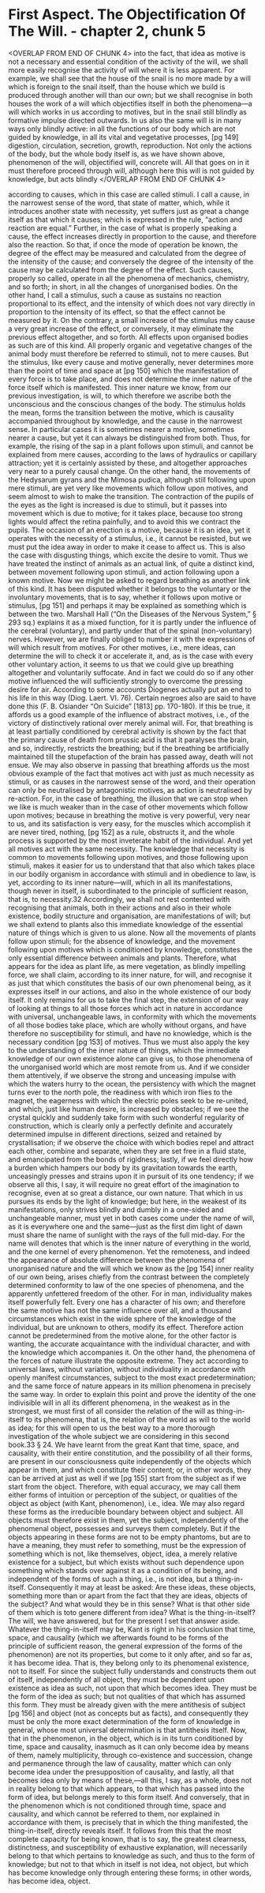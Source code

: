 # First Aspect. The Objectification Of The Will. - chapter 2, chunk 5

<OVERLAP FROM END OF CHUNK 4>
into the fact, that idea as motive is not a necessary and essential condition of the activity of the will, we shall more easily recognise the activity of will where it is less apparent. For example, we shall see that the house of the snail is no more made by a will which is foreign to the snail itself, than the house which we build is produced through another will than our own; but we shall recognise in both houses the work of a will which objectifies itself in both the phenomena—a will which works in us according to motives, but in the snail still blindly as formative impulse directed outwards. In us also the same will is in many ways only blindly active: in all the functions of our body which are not guided by knowledge, in all its vital and vegetative processes, [pg 149] digestion, circulation, secretion, growth, reproduction. Not only the actions of the body, but the whole body itself is, as we have shown above, phenomenon of the will, objectified will, concrete will. All that goes on in it must therefore proceed through will, although here this will is not guided by knowledge, but acts blindly
</OVERLAP FROM END OF CHUNK 4>

according to causes, which in this case are called stimuli. I call a cause, in the narrowest sense of the word, that state of matter, which, while it introduces another state with necessity, yet suffers just as great a change itself as that which it causes; which is expressed in the rule, “action and reaction are equal.” Further, in the case of what is properly speaking a cause, the effect increases directly in proportion to the cause, and therefore also the reaction. So that, if once the mode of operation be known, the degree of the effect may be measured and calculated from the degree of the intensity of the cause; and conversely the degree of the intensity of the cause may be calculated from the degree of the effect. Such causes, properly so called, operate in all the phenomena of mechanics, chemistry, and so forth; in short, in all the changes of unorganised bodies. On the other hand, I call a stimulus, such a cause as sustains no reaction proportional to its effect, and the intensity of which does not vary directly in proportion to the intensity of its effect, so that the effect cannot be measured by it. On the contrary, a small increase of the stimulus may cause a very great increase of the effect, or conversely, it may eliminate the previous effect altogether, and so forth. All effects upon organised bodies as such are of this kind. All properly organic and vegetative changes of the animal body must therefore be referred to stimuli, not to mere causes. But the stimulus, like every cause and motive generally, never determines more than the point of time and space at [pg 150] which the manifestation of every force is to take place, and does not determine the inner nature of the force itself which is manifested. This inner nature we know, from our previous investigation, is will, to which therefore we ascribe both the unconscious and the conscious changes of the body. The stimulus holds the mean, forms the transition between the motive, which is causality accompanied throughout by knowledge, and the cause in the narrowest sense. In particular cases it is sometimes nearer a motive, sometimes nearer a cause, but yet it can always be distinguished from both. Thus, for example, the rising of the sap in a plant follows upon stimuli, and cannot be explained from mere causes, according to the laws of hydraulics or capillary attraction; yet it is certainly assisted by these, and altogether approaches very near to a purely causal change. On the other hand, the movements of the Hedysarum gyrans and the Mimosa pudica, although still following upon mere stimuli, are yet very like movements which follow upon motives, and seem almost to wish to make the transition. The contraction of the pupils of the eyes as the light is increased is due to stimuli, but it passes into movement which is due to motive; for it takes place, because too strong lights would affect the retina painfully, and to avoid this we contract the pupils. The occasion of an erection is a motive, because it is an idea, yet it operates with the necessity of a stimulus, i.e., it cannot be resisted, but we must put the idea away in order to make it cease to affect us. This is also the case with disgusting things, which excite the desire to vomit. Thus we have treated the instinct of animals as an actual link, of quite a distinct kind, between movement following upon stimuli, and action following upon a known motive. Now we might be asked to regard breathing as another link of this kind. It has been disputed whether it belongs to the voluntary or the involuntary movements, that is to say, whether it follows upon motive or stimulus, [pg 151] and perhaps it may be explained as something which is between the two. Marshall Hall (“On the Diseases of the Nervous System,” § 293 sq.) explains it as a mixed function, for it is partly under the influence of the cerebral (voluntary), and partly under that of the spinal (non-voluntary) nerves. However, we are finally obliged to number it with the expressions of will which result from motives. For other motives, i.e., mere ideas, can determine the will to check it or accelerate it, and, as is the case with every other voluntary action, it seems to us that we could give up breathing altogether and voluntarily suffocate. And in fact we could do so if any other motive influenced the will sufficiently strongly to overcome the pressing desire for air. According to some accounts Diogenes actually put an end to his life in this way (Diog. Laert. VI. 76). Certain negroes also are said to have done this (F. B. Osiander “On Suicide” [1813] pp. 170-180). If this be true, it affords us a good example of the influence of abstract motives, i.e., of the victory of distinctively rational over merely animal will. For, that breathing is at least partially conditioned by cerebral activity is shown by the fact that the primary cause of death from prussic acid is that it paralyses the brain, and so, indirectly, restricts the breathing; but if the breathing be artificially maintained till the stupefaction of the brain has passed away, death will not ensue. We may also observe in passing that breathing affords us the most obvious example of the fact that motives act with just as much necessity as stimuli, or as causes in the narrowest sense of the word, and their operation can only be neutralised by antagonistic motives, as action is neutralised by re-action. For, in the case of breathing, the illusion that we can stop when we like is much weaker than in the case of other movements which follow upon motives; because in breathing the motive is very powerful, very near to us, and its satisfaction is very easy, for the muscles which accomplish it are never tired, nothing, [pg 152] as a rule, obstructs it, and the whole process is supported by the most inveterate habit of the individual. And yet all motives act with the same necessity. The knowledge that necessity is common to movements following upon motives, and those following upon stimuli, makes it easier for us to understand that that also which takes place in our bodily organism in accordance with stimuli and in obedience to law, is yet, according to its inner nature—will, which in all its manifestations, though never in itself, is subordinated to the principle of sufficient reason, that is, to necessity.32 Accordingly, we shall not rest contented with recognising that animals, both in their actions and also in their whole existence, bodily structure and organisation, are manifestations of will; but we shall extend to plants also this immediate knowledge of the essential nature of things which is given to us alone. Now all the movements of plants follow upon stimuli; for the absence of knowledge, and the movement following upon motives which is conditioned by knowledge, constitutes the only essential difference between animals and plants. Therefore, what appears for the idea as plant life, as mere vegetation, as blindly impelling force, we shall claim, according to its inner nature, for will, and recognise it as just that which constitutes the basis of our own phenomenal being, as it expresses itself in our actions, and also in the whole existence of our body itself. It only remains for us to take the final step, the extension of our way of looking at things to all those forces which act in nature in accordance with universal, unchangeable laws, in conformity with which the movements of all those bodies take place, which are wholly without organs, and have therefore no susceptibility for stimuli, and have no knowledge, which is the necessary condition [pg 153] of motives. Thus we must also apply the key to the understanding of the inner nature of things, which the immediate knowledge of our own existence alone can give us, to those phenomena of the unorganised world which are most remote from us. And if we consider them attentively, if we observe the strong and unceasing impulse with which the waters hurry to the ocean, the persistency with which the magnet turns ever to the north pole, the readiness with which iron flies to the magnet, the eagerness with which the electric poles seek to be re-united, and which, just like human desire, is increased by obstacles; if we see the crystal quickly and suddenly take form with such wonderful regularity of construction, which is clearly only a perfectly definite and accurately determined impulse in different directions, seized and retained by crystallisation; if we observe the choice with which bodies repel and attract each other, combine and separate, when they are set free in a fluid state, and emancipated from the bonds of rigidness; lastly, if we feel directly how a burden which hampers our body by its gravitation towards the earth, unceasingly presses and strains upon it in pursuit of its one tendency; if we observe all this, I say, it will require no great effort of the imagination to recognise, even at so great a distance, our own nature. That which in us pursues its ends by the light of knowledge; but here, in the weakest of its manifestations, only strives blindly and dumbly in a one-sided and unchangeable manner, must yet in both cases come under the name of will, as it is everywhere one and the same—just as the first dim light of dawn must share the name of sunlight with the rays of the full mid-day. For the name will denotes that which is the inner nature of everything in the world, and the one kernel of every phenomenon. Yet the remoteness, and indeed the appearance of absolute difference between the phenomena of unorganised nature and the will which we know as the [pg 154] inner reality of our own being, arises chiefly from the contrast between the completely determined conformity to law of the one species of phenomena, and the apparently unfettered freedom of the other. For in man, individuality makes itself powerfully felt. Every one has a character of his own; and therefore the same motive has not the same influence over all, and a thousand circumstances which exist in the wide sphere of the knowledge of the individual, but are unknown to others, modify its effect. Therefore action cannot be predetermined from the motive alone, for the other factor is wanting, the accurate acquaintance with the individual character, and with the knowledge which accompanies it. On the other hand, the phenomena of the forces of nature illustrate the opposite extreme. They act according to universal laws, without variation, without individuality in accordance with openly manifest circumstances, subject to the most exact predetermination; and the same force of nature appears in its million phenomena in precisely the same way. In order to explain this point and prove the identity of the one indivisible will in all its different phenomena, in the weakest as in the strongest, we must first of all consider the relation of the will as thing-in-itself to its phenomena, that is, the relation of the world as will to the world as idea; for this will open to us the best way to a more thorough investigation of the whole subject we are considering in this second book.33 § 24. We have learnt from the great Kant that time, space, and causality, with their entire constitution, and the possibility of all their forms, are present in our consciousness quite independently of the objects which appear in them, and which constitute their content; or, in other words, they can be arrived at just as well if we [pg 155] start from the subject as if we start from the object. Therefore, with equal accuracy, we may call them either forms of intuition or perception of the subject, or qualities of the object as object (with Kant, phenomenon), i.e., idea. We may also regard these forms as the irreducible boundary between object and subject. All objects must therefore exist in them, yet the subject, independently of the phenomenal object, possesses and surveys them completely. But if the objects appearing in these forms are not to be empty phantoms, but are to have a meaning, they must refer to something, must be the expression of something which is not, like themselves, object, idea, a merely relative existence for a subject, but which exists without such dependence upon something which stands over against it as a condition of its being, and independent of the forms of such a thing, i.e., is not idea, but a thing-in-itself. Consequently it may at least be asked: Are these ideas, these objects, something more than or apart from the fact that they are ideas, objects of the subject? And what would they be in this sense? What is that other side of them which is toto genere different from idea? What is the thing-in-itself? The will, we have answered, but for the present I set that answer aside. Whatever the thing-in-itself may be, Kant is right in his conclusion that time, space, and causality (which we afterwards found to be forms of the principle of sufficient reason, the general expression of the forms of the phenomenon) are not its properties, but come to it only after, and so far as, it has become idea. That is, they belong only to its phenomenal existence, not to itself. For since the subject fully understands and constructs them out of itself, independently of all object, they must be dependent upon existence as idea as such, not upon that which becomes idea. They must be the form of the idea as such; but not qualities of that which has assumed this form. They must be already given with the mere antithesis of subject [pg 156] and object (not as concepts but as facts), and consequently they must be only the more exact determination of the form of knowledge in general, whose most universal determination is that antithesis itself. Now, that in the phenomenon, in the object, which is in its turn conditioned by time, space and causality, inasmuch as it can only become idea by means of them, namely multiplicity, through co-existence and succession, change and permanence through the law of causality, matter which can only become idea under the presupposition of causality, and lastly, all that becomes idea only by means of these,—all this, I say, as a whole, does not in reality belong to that which appears, to that which has passed into the form of idea, but belongs merely to this form itself. And conversely, that in the phenomenon which is not conditioned through time, space and causality, and which cannot be referred to them, nor explained in accordance with them, is precisely that in which the thing manifested, the thing-in-itself, directly reveals itself. It follows from this that the most complete capacity for being known, that is to say, the greatest clearness, distinctness, and susceptibility of exhaustive explanation, will necessarily belong to that which pertains to knowledge as such, and thus to the form of knowledge; but not to that which in itself is not idea, not object, but which has become knowledge only through entering these forms; in other words, has become idea, object.